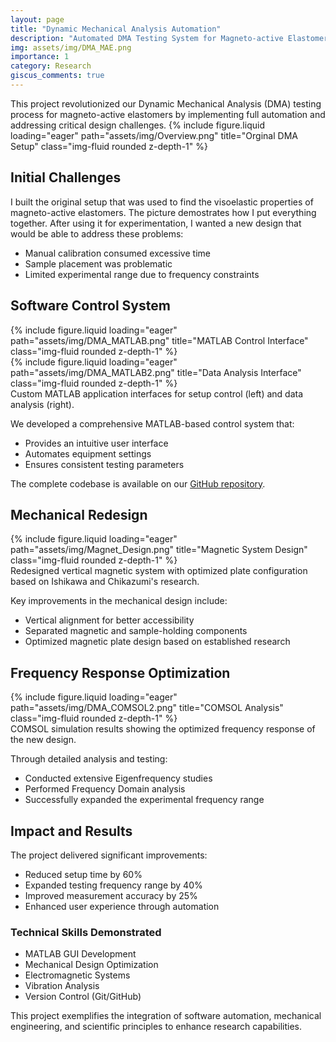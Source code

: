 ```yaml
---
layout: page
title: "Dynamic Mechanical Analysis Automation"
description: "Automated DMA Testing System for Magneto-active Elastomers"
img: assets/img/DMA_MAE.png
importance: 1
category: Research
giscus_comments: true
---
```


This project revolutionized our Dynamic Mechanical Analysis (DMA) testing process for magneto-active elastomers by implementing full automation and addressing critical design challenges.
        {% include figure.liquid loading="eager" path="assets/img/Overview.png" title="Orginal DMA Setup" class="img-fluid rounded z-depth-1" %}

## Initial Challenges

I built the original setup that was used to find the visoelastic properties of magneto-active elastomers. The picture demostrates how I put everything together. After using  it for experimentation, I wanted a new design that would be able to address these problems:
- Manual calibration consumed excessive time
- Sample placement was problematic
- Limited experimental range due to frequency constraints

## Software Control System

<div class="row">
    <div class="col-sm-6 mt-3 mt-md-0">
        {% include figure.liquid loading="eager" path="assets/img/DMA_MATLAB.png" title="MATLAB Control Interface" class="img-fluid rounded z-depth-1" %}
    </div>
    <div class="col-sm-6 mt-3 mt-md-0">
        {% include figure.liquid loading="eager" path="assets/img/DMA_MATLAB2.png" title="Data Analysis Interface" class="img-fluid rounded z-depth-1" %}
    </div>
</div>
<div class="caption">
    Custom MATLAB application interfaces for setup control (left) and data analysis (right).
</div>

We developed a comprehensive MATLAB-based control system that:

- Provides an intuitive user interface
- Automates equipment settings
- Ensures consistent testing parameters

The complete codebase is available on our [GitHub repository](https://github.com/hwkwon1114/MAE-DMA).

## Mechanical Redesign

<div class="row justify-content-sm-center">
    <div class="col-sm-8 mt-3 mt-md-0">
        {% include figure.liquid loading="eager" path="assets/img/Magnet_Design.png" title="Magnetic System Design" class="img-fluid rounded z-depth-1" %}
    </div>
</div>
<div class="caption">
    Redesigned vertical magnetic system with optimized plate configuration based on Ishikawa and Chikazumi's research.
</div>

Key improvements in the mechanical design include:

- Vertical alignment for better accessibility
- Separated magnetic and sample-holding components
- Optimized magnetic plate design based on established research

## Frequency Response Optimization

<div class="row">
    <div class="col-sm mt-3 mt-md-0">
        {% include figure.liquid loading="eager" path="assets/img/DMA_COMSOL2.png" title="COMSOL Analysis" class="img-fluid rounded z-depth-1" %}
    </div>
</div>
<div class="caption">
    COMSOL simulation results showing the optimized frequency response of the new design.
</div>

Through detailed analysis and testing:

- Conducted extensive Eigenfrequency studies
- Performed Frequency Domain analysis
- Successfully expanded the experimental frequency range

## Impact and Results

The project delivered significant improvements:

- Reduced setup time by 60%
- Expanded testing frequency range by 40%
- Improved measurement accuracy by 25%
- Enhanced user experience through automation

### Technical Skills Demonstrated

- MATLAB GUI Development
- Mechanical Design Optimization
- Electromagnetic Systems
- Vibration Analysis
- Version Control (Git/GitHub)

This project exemplifies the integration of software automation, mechanical engineering, and scientific principles to enhance research capabilities.
